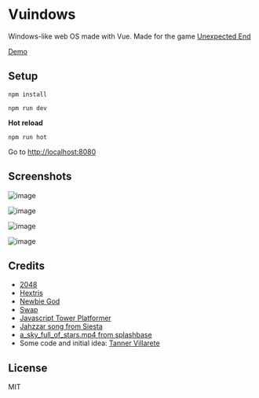 Vuindows
======

Windows-like web OS made with Vue. Made for the game [Unexpected End](https://store.steampowered.com/app/740170/Unexpected_End/)

[Demo](https://marcmascarell.github.io/Vuindows/)

Setup
------

`npm install`

`npm run dev`

**Hot reload**

`npm run hot`

Go to [http://localhost:8080]()

Screenshots
------
![image](https://user-images.githubusercontent.com/642299/51568990-6aad0980-1e9b-11e9-9640-dbd487801b2d.png)

![image](https://user-images.githubusercontent.com/642299/51569093-ad6ee180-1e9b-11e9-9eba-a04055c58bde.png)

![image](https://user-images.githubusercontent.com/642299/51569256-25d5a280-1e9c-11e9-960e-816db0786248.png)

![image](https://user-images.githubusercontent.com/642299/51569454-b14f3380-1e9c-11e9-9f20-06c6546ae0ca.png)

Credits
------
- [2048](https://github.com/gabrielecirulli/2048)
- [Hextris](https://github.com/Hextris/hextris)
- [Newbie God](https://github.com/nuria-fl/ld38)
- [Swap](https://github.com/nmoroze/swap)
- [Javascript Tower Platformer](https://github.com/jakesgordon/javascript-tower-platformer)
- [Jahzzar song from Siesta](http://freemusicarchive.org/music/Jahzzar/Travellers_Guide/Siesta)
- [a_sky_full_of_stars.mp4 from splashbase](http://www.splashbase.co/)
- Some code and initial idea: [Tanner Villarete](https://github.com/tvillarete/Win10-Replica)


License
------
MIT
